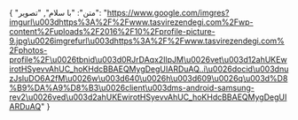 {
  "متن": "با سلام",
  "تصویر": "https://www.google.com/imgres?imgurl\u003dhttps%3A%2F%2Fwww.tasvirezendegi.com%2Fwp-content%2Fuploads%2F2016%2F10%2Fprofile-picture-9.jpg\u0026imgrefurl\u003dhttps%3A%2F%2Fwww.tasvirezendegi.com%2Fphotos-profile%2F\u0026tbnid\u003d0RJrDAqx2IlpJM\u0026vet\u003d12ahUKEwirotHSyevvAhUC_hoKHdcBBAEQMygDegUIARDuAQ..i\u0026docid\u003dnuzJsluDO6A2fM\u0026w\u003d640\u0026h\u003d609\u0026q\u003d%D8%B9%DA%A9%D8%B3\u0026client\u003dms-android-samsung-rev2\u0026ved\u003d2ahUKEwirotHSyevvAhUC_hoKHdcBBAEQMygDegUIARDuAQ"
}

